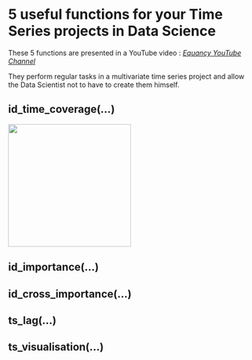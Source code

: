 # 5 useful functions for your Time Series projects in Data Science

These 5 functions are presented in a YouTube video :  *[Equancy YouTube Channel](https://www.youtube.com/channel/UC2LEbd7POe95hDui_hIgH7g/featured)*

They perform regular tasks in a multivariate time series project and allow the Data Scientist not to have to create them himself.

## id_time_coverage(...)

<img src="https://github.com/equancy/ts_utils/blob/main/images/intro.gif" width="250" />

## id_importance(...)



## id_cross_importance(...)



## ts_lag(...)



## ts_visualisation(...)
